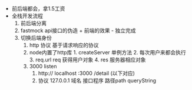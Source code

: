 - 前后端都会，拿1.5工资
- 全栈开发流程
    1. 前后端分离
    2. fastmock  api接口的伪造 + 前端的效果
           - 独立完成
    3. 切换后端身份
          1. http 协议  基于请求响应的协议
          2. node内置了http库
                   1. createServer 单例方法
                   2. 每次用户来都会执行
                   3. req.url  req 获得用户对象
                   4. res 服务器相应对象
          3. 3000 listen
                1. http:// localhost    :3000     /detail  (以下对应)
                2. 协议 127.0.0.1 域名  接口程序   路径path   queryString
